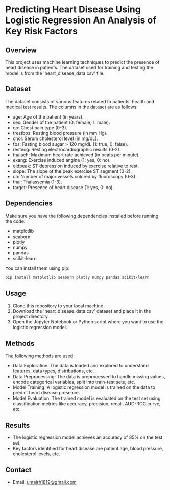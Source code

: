 # Predicting Heart Disease Using Logistic Regression An Analysis of Key Risk Factors

## Overview

This project uses machine learning techniques to predict the presence of heart disease in patients. The dataset used for training and testing the model is from the 'heart_disease_data.csv' file.

## Dataset

The dataset consists of various features related to patients' health and medical test results. The columns in the dataset are as follows:

- age: Age of the patient (in years).
- sex: Gender of the patient (0: female, 1: male).
- cp: Chest pain type (0-3).
- trestbps: Resting blood pressure (in mm Hg).
- chol: Serum cholesterol level (in mg/dL).
- fbs: Fasting blood sugar > 120 mg/dL (1: true, 0: false).
- restecg: Resting electrocardiographic results (0-2).
- thalach: Maximum heart rate achieved (in beats per minute).
- exang: Exercise induced angina (1: yes, 0: no).
- oldpeak: ST depression induced by exercise relative to rest.
- slope: The slope of the peak exercise ST segment (0-2).
- ca: Number of major vessels colored by fluoroscopy (0-3).
- thal: Thalassemia (1-3).
- target: Presence of heart disease (1: yes, 0: no).

## Dependencies

Make sure you have the following dependencies installed before running the code:

- matplotlib
- seaborn
- plotly
- numpy
- pandas
- scikit-learn

You can install them using pip:

```bash
pip install matplotlib seaborn plotly numpy pandas scikit-learn
```
## Usage

1. Clone this repository to your local machine.
2. Download the 'heart_disease_data.csv' dataset and place it in the project directory.
3. Open the Jupyter Notebook or Python script where you want to use the logistic regression model.

## Methods
The following methods are used:

- Data Exploration: The data is loaded and explored to understand features, data types,  distributions, etc.
- Data Preprocessing: The data is preprocessed to handle missing values, encode categorical variables, split into train-test sets, etc.
- Model Training: A logistic regression model is trained on the data to predict heart disease presence.
- Model Evaluation: The trained model is evaluated on the test set using classification metrics like accuracy, precision, recall, AUC-ROC curve, etc.

## Results
- The logistic regression model achieves an accuracy of 85% on the test set.
- Key factors identified for heart disease are patient age, blood pressure, cholesterol levels, etc.

## Contact 

- Email: umairh1819@gmail.com
 
